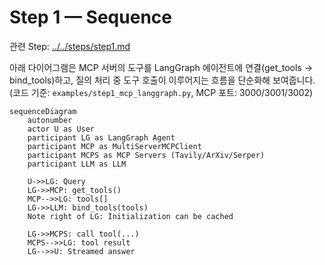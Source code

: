 # Step 1 — Sequence

관련 Step: [../../steps/step1.md](../../steps/step1.md)

아래 다이어그램은 MCP 서버의 도구를 LangGraph 에이전트에 연결(get_tools → bind_tools)하고, 질의 처리 중 도구 호출이 이루어지는 흐름을 단순화해 보여줍니다. (코드 기준: `examples/step1_mcp_langgraph.py`, MCP 포트: 3000/3001/3002)

```mermaid
sequenceDiagram
    autonumber
    actor U as User
    participant LG as LangGraph Agent
    participant MCP as MultiServerMCPClient
    participant MCPS as MCP Servers (Tavily/ArXiv/Serper)
    participant LLM as LLM

    U->>LG: Query
    LG->>MCP: get_tools()
    MCP-->>LG: tools[]
    LG->>LLM: bind_tools(tools)
    Note right of LG: Initialization can be cached

    LG->>MCPS: call tool(...)
    MCPS-->>LG: tool result
    LG-->>U: Streamed answer
```
